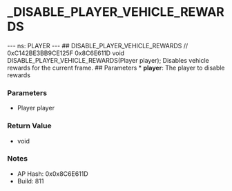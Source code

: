# _DISABLE_PLAYER_VEHICLE_REWARDS

--- ns: PLAYER --- ## DISABLE_PLAYER_VEHICLE_REWARDS  // 0xC142BE3BB9CE125F 0x8C6E611D void DISABLE_PLAYER_VEHICLE_REWARDS(Player player);  Disables vehicle rewards for the current frame.  ## Parameters * **player**: The player to disable rewards

### Parameters
* Player player

### Return Value
* void

### Notes
* AP Hash: 0x0x8C6E611D
* Build: 811

